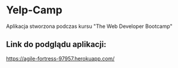 # Yelp-Camp
Aplikacja stworzona podczas kursu "The Web Developer Bootcamp"

## Link do podglądu aplikacji:
https://agile-fortress-97957.herokuapp.com/
